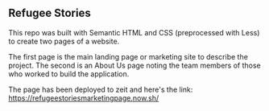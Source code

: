 ## Refugee Stories

This repo was built with Semantic HTML and CSS (preprocessed with Less) to create two pages of a website.

The first page is the main landing page or marketing site to describe the project. The second is an About Us page noting the team members of those who worked to build the application.

The page has been deployed to zeit and here's the link: https://refugeestoriesmarketingpage.now.sh/